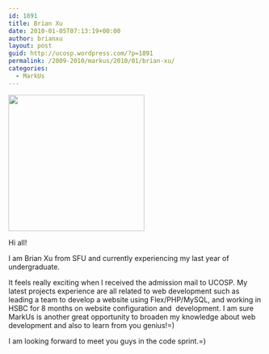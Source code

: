 ```yaml
---
id: 1891
title: Brian Xu
date: 2010-01-05T07:13:19+00:00
author: brianxu
layout: post
guid: http://ucosp.wordpress.com/?p=1891
permalink: /2009-2010/markus/2010/01/brian-xu/
categories:
  - MarkUs
---
```

[<img class="alignnone size-full wp-image-1899" title="img" src="http://ucosp.files.wordpress.com/2010/01/img1.png" alt="" width="269" height="270" />](http://ucosp.files.wordpress.com/2010/01/img1.png)

Hi all!

I am Brian Xu from SFU and currently experiencing my last year of undergraduate.

It feels really exciting when I received the admission mail to UCOSP. My latest projects experience are all related to web development such as leading a team to develop a website using Flex/PHP/MySQL, and working in HSBC for 8 months on website configuration and  development. I am sure MarkUs is another great opportunity to broaden my knowledge about web development and also to learn from you genius!=)

I am looking forward to meet you guys in the code sprint.=)